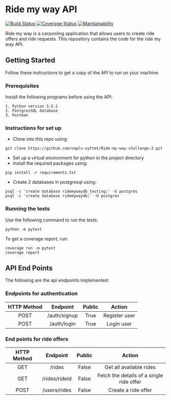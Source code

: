 # Ride my way API

[![Build Status](https://travis-ci.org/cmplx-xyttmt/Ride-my-way-challenge-3.svg?branch=develop)](https://travis-ci.org/cmplx-xyttmt/Ride-my-way-challenge-3)
[![Coverage Status](https://coveralls.io/repos/github/cmplx-xyttmt/Ride-my-way-challenge-3/badge.svg?branch=develop)](https://coveralls.io/github/cmplx-xyttmt/Ride-my-way-challenge-3?branch=develop)
[![Maintainability](https://api.codeclimate.com/v1/badges/736e35a9252daa9c6776/maintainability)](https://codeclimate.com/github/cmplx-xyttmt/Ride-my-way-challenge-3/maintainability)


Ride my way is a carpooling application that allows users to create ride offers and ride requests. 
This repository contains the code for the ride my way API.

## Getting Started
Follow these instructions to get a copy of the API to run on your machine.

### Prerequisites

Install the following programs before using the API:
```
1. Python version 3.5.2
2. PostgresSQL database
3. Postman
```

### Instructions for set up

- Clone into this repo using:
```
git clone https://github.com/cmplx-xyttmt/Ride-my-way-challenge-3.git
```
- Set up a virtual environment for python in the project directory
- Install the required packages using:
```
pip install -r requirements.txt
```
- Create 2 databases in postgresql using:
```
psql -c 'create database ridemywaydb_testing;' -U postgres
psql -c 'create database ridemywaydb;' -U postgres
```

### Running the tests

Use the following command to run the tests:
```
python -m pytest
```
To get a coverage report, run:
```
coverage run -m pytest
coverage report
```

## API End Points

The following are the api endpoints implemented:

### Endpoints for authentication
| HTTP Method | Endpoint | Public | Action |
|:-----------:|:--------:|:------:|:------:|  
|POST|/auth/signup|True|Register user|
|POST|/auth/login|True|Login user|

### End points for ride offers
| HTTP Method | Endpoint | Public | Action |
|:-----------:|:--------:|:------:|:------:|  
|GET|/rides|False|Get all available rides|
|GET|/rides/rideId|False|Fetch the details of a single ride offer|
|POST|/users/rides|False|Create a ride offer|

